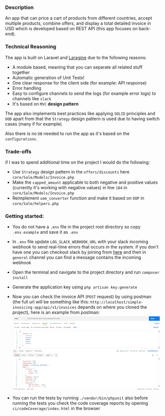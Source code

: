 ### Description
An app that can price a cart of products from different countries, accept multiple products, combine offers, and display a total detailed invoice in USD which is developed based on REST API (this app focuses on back-end).

### Technical Reasoning
The app is built on Laravel and [Laragine](https://github.com/yepwoo/laragine) due to the following reasons:
* A module based, meaning that you can separate all related stuff together
* Automatic generation of Unit Tests!
* One clear response for the client side (for example: API response)
* Error handling
* Easy to configure channels to send the logs (for example error logs) to channels like `slack`
* It's based on `MVC` **design pattern**

The app also implements best practices like applying `SOLID` principles and `OOD` apart from that the `Strategy` design pattern is used due to having switch cases (many if for example).

Also there is no `DB` needed to run the app as it's based on the `configurations`.

### Trade-offs
if I was to spend additional time on the project I would do the following:
* Use `Strategy` design pattern in the `offers/discounts` here `core/Sale/Models/Invoice.php`
* Make the `capped_amount` applicable to both negative and positive values (currently it's working with negative values) in line `184` in `core/Sale/Models/Invoice.php`
* Reimplement `uom_converter` function and make it based on `OOP` in `core/Sale/helpers.php`

### Getting started:
* You do not have a `.env` file in the project root directory so copy `.env.example` and save it as `.env`

* In `.env` file update `LOG_SLACK_WEBHOOK_URL` with your slack incoming webhook to send real-time errors that occurs in the system. if you don't have one you can checkout slack by joining from [here](https://join.slack.com/t/newworkspace-kke8575/shared_invite/zt-wompvw7a-QKR3icuaTDbWOPy_UxKFGQ) and then in `general` channel you can find a message contains the incoming webhook

* Open the terminal and navigate to the project directory and run `composer install`

* Generate the application key using `php artisan key:generate`

* Now you can check the invoice API (`POST` request) by using postman (the full url will be something like this: `http://localhost/simple-invoicing-app/api/v1/invoices` depands on where you cloned the project), here is an example from postman:
![API request example](api_request_example.PNG)

* You can run the tests by running `./vendor/bin/phpunit` also before running the tests you check the code coverage reports by opening `ci/codeCoverage/index.html` in the browser
